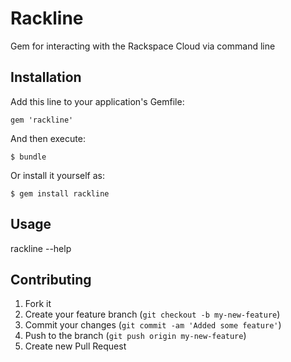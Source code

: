 # Rackline

Gem for interacting with the Rackspace Cloud via command line

## Installation

Add this line to your application's Gemfile:

    gem 'rackline'

And then execute:

    $ bundle

Or install it yourself as:

    $ gem install rackline

## Usage

rackline --help

## Contributing

1. Fork it
2. Create your feature branch (`git checkout -b my-new-feature`)
3. Commit your changes (`git commit -am 'Added some feature'`)
4. Push to the branch (`git push origin my-new-feature`)
5. Create new Pull Request
